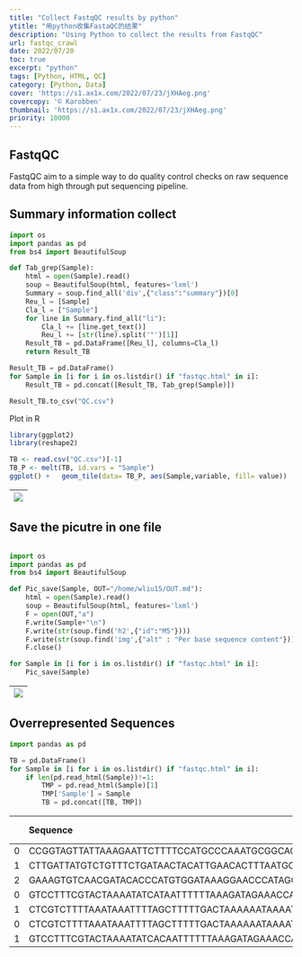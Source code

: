 ```yaml
---
title: "Collect FastqQC results by python"
ytitle: "用python收集FastaQC的结果"
description: "Using Python to collect the results from FastqQC"
url: fastqc_crawl
date: 2022/07/20
toc: true
excerpt: "python"
tags: [Python, HTML, QC]
category: [Python, Data]
cover: 'https://s1.ax1x.com/2022/07/23/jXHAeg.png'
covercopy: '© Karobben'
thumbnail: 'https://s1.ax1x.com/2022/07/23/jXHAeg.png'
priority: 10000
---
```


## FastqQC
FastqQC aim to a simple way to do quality control checks on raw sequence data from high through put sequencing pipeline.

## Summary information collect

```python
import os
import pandas as pd
from bs4 import BeautifulSoup

def Tab_grep(Sample):
    html = open(Sample).read()
    soup = BeautifulSoup(html, features='lxml')
    Summary = soup.find_all('div',{"class":"summary"})[0]
    Reu_l = [Sample]
    Cla_l = ["Sample"]
    for line in Summary.find_all("li"):
        Cla_l += [line.get_text()]
        Reu_l += [str(line).split('"')[1]]
    Result_TB = pd.DataFrame([Reu_l], columns=Cla_l)
    return Result_TB

Result_TB = pd.DataFrame()
for Sample in [i for i in os.listdir() if "fastqc.html" in i]:
    Result_TB = pd.concat([Result_TB, Tab_grep(Sample)])

Result_TB.to_csv("QC.csv")
```

Plot in R

```r
library(ggplot2)
library(reshape2)

TB <- read.csv("QC.csv")[-1]
TB_P <- melt(TB, id.vars = "Sample")
ggplot() +   geom_tile(data= TB_P, aes(Sample,variable, fill= value))
```

|![](https://s1.ax1x.com/2022/07/24/jXH3mF.png)|
|:-:|

## Save the picutre in one file

```python

import os
import pandas as pd
from bs4 import BeautifulSoup

def Pic_save(Sample, OUT="/home/wliu15/OUT.md"):
    html = open(Sample).read()
    soup = BeautifulSoup(html, features='lxml')
    F = open(OUT,"a")
    F.write(Sample+"\n")
    F.write(str(soup.find('h2',{"id":"M5"})))
    F.write(str(soup.find('img',{"alt" : "Per base sequence content"})))
    F.close()

for Sample in [i for i in os.listdir() if "fastqc.html" in i]:
    Pic_save(Sample)
```

|![](https://s1.ax1x.com/2022/07/24/jXHGTJ.png)|
|:-:|

## Overrepresented Sequences

```python
import pandas as pd

TB = pd.DataFrame()
for Sample in [i for i in os.listdir() if "fastqc.html" in i]:
    if len(pd.read_html(Sample))!=1:
        TMP = pd.read_html(Sample)[1]
        TMP['Sample'] = Sample
        TB = pd.concat([TB, TMP])
```

||Sequence|Count|Percentage|Possible Source|Sample
|:-|:-|:-|:-|:-|:-
0|CCGGTAGTTATTAAAGAATTCTTTTCCATGCCCAAATGCGGCACGTACTC|33857|0.178685926|No Hit|S41_L002_R2_001_fastqc.html
1|CTTGATTATGTCTGTTTCTGATAACTACATTGAACACTTTAATGCTGTTA|26767|0.141267276|No Hit|S41_L002_R2_001_fastqc.html
2|GAAAGTGTCAACGATACACCCATGTGGATAAAGGAACCCATAGCCTTTAA|19126|0.100940633|No Hit|S41_L002_R2_001_fastqc.html
0|GTCCTTTCGTACTAAAATATCATAATTTTTTAAAGATAGAAACCAACCTG|24695|0.145008391|No Hit|S15_L002_R2_001_fastqc.html
1|CTCGTCTTTTAAATAAATTTTAGCTTTTTGACTAAAAAATAAAATTCTAT|17359|0.101931592|No Hit|S15_L002_R2_001_fastqc.html
0|CTCGTCTTTTAAATAAATTTTAGCTTTTTGACTAAAAAATAAAATTCTAT|19353|0.111227104|No Hit|S44_L002_R2_001_fastqc.html
1|GTCCTTTCGTACTAAAATATCACAATTTTTTAAAGATAGAAACCAACCTG|18903|0.108640828|No Hit|S44_L002_R2_001_fastqc.html
